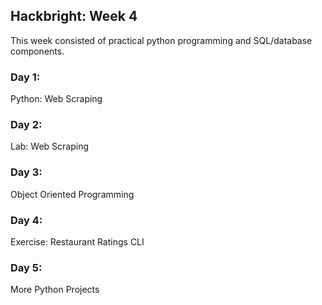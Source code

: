 ## Hackbright: Week 4

This week consisted of practical python programming and SQL/database components.

### Day 1:
Python: Web Scraping

### Day 2:
Lab: Web Scraping

### Day 3:
Object Oriented Programming

### Day 4:
Exercise: Restaurant Ratings CLI

### Day 5:
More Python Projects